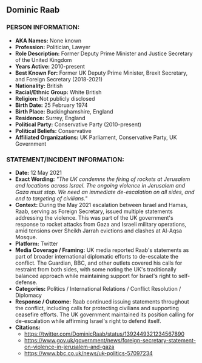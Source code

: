 ## Dominic Raab

### PERSON INFORMATION:
- **AKA Names:** None known
- **Profession:** Politician, Lawyer
- **Role Description:** Former Deputy Prime Minister and Justice Secretary of the United Kingdom
- **Years Active:** 2010-present
- **Best Known For:** Former UK Deputy Prime Minister, Brexit Secretary, and Foreign Secretary (2018-2021)
- **Nationality:** British
- **Racial/Ethnic Group:** White British
- **Religion:** Not publicly disclosed
- **Birth Date:** 25 February 1974
- **Birth Place:** Buckinghamshire, England
- **Residence:** Surrey, England
- **Political Party:** Conservative Party (2010-present)
- **Political Beliefs:** Conservative
- **Affiliated Organizations:** UK Parliament, Conservative Party, UK Government

### STATEMENT/INCIDENT INFORMATION:
- **Date:** 12 May 2021
- **Exact Wording:** *"The UK condemns the firing of rockets at Jerusalem and locations across Israel. The ongoing violence in Jerusalem and Gaza must stop. We need an immediate de-escalation on all sides, and end to targeting of civilians."*
- **Context:** During the May 2021 escalation between Israel and Hamas, Raab, serving as Foreign Secretary, issued multiple statements addressing the violence. This was part of the UK government's response to rocket attacks from Gaza and Israeli military operations, amid tensions over Sheikh Jarrah evictions and clashes at Al-Aqsa Mosque.
- **Platform:** Twitter
- **Media Coverage / Framing:** UK media reported Raab's statements as part of broader international diplomatic efforts to de-escalate the conflict. The Guardian, BBC, and other outlets covered his calls for restraint from both sides, with some noting the UK's traditionally balanced approach while maintaining support for Israel's right to self-defense.
- **Categories:** Politics / International Relations / Conflict Resolution / Diplomacy
- **Response / Outcome:** Raab continued issuing statements throughout the conflict, including calls for protecting civilians and supporting ceasefire efforts. The UK government maintained its position calling for de-escalation while affirming Israel's right to defend itself.
- **Citations:** 
  - https://twitter.com/DominicRaab/status/1392449321234567890
  - https://www.gov.uk/government/news/foreign-secretary-statement-on-violence-in-jerusalem-and-gaza
  - https://www.bbc.co.uk/news/uk-politics-57097234